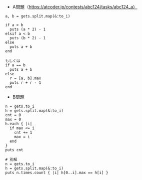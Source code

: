 - A問題（https://atcoder.jp/contests/abc124/tasks/abc124_a）

```
a, b = gets.split.map(&:to_i)

if a > b
  puts (a * 2) - 1
elsif a < b
  puts (b * 2) - 1
else
  puts a + b
end

もしくは
if a == b
  puts a + b
else
  r = [a, b].max
  puts r + r - 1
end
```

- B問題
```
n = gets.to_i
h = gets.split.map(&:to_i)
cnt = 0
max = 0
h.each { |i|
  if max <= i
    cnt += 1
    max = i
  end
}
puts cnt

# 別解
n = gets.to_i
h = gets.split.map(&:to_i)
puts n.times.count { |i| h[0..i].max == h[i] }
```
